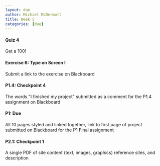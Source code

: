 ```yaml
---
layout: due
author: Michael McDermott
title: Week 5
categories: [due]
---
```

#### Quiz 4
Get a 100!

#### Exercise 6: Type on Screen I
Submit a link to the exercise on Blackboard

#### P1.4: Checkpoint 4
The words "I finished my project" submitted as a comment for the P1.4 assignment on Blackboard

#### P1: Due
All 10 pages styled and linked together, link to first page of project submitted on Blackboard for the P1 Final assignment

#### P2.1: Checkpoint 1
A single PDF of site content (text, images, graphics) reference sites, and description
